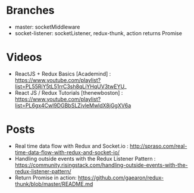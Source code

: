 # Branches
* master: socketMiddleware
* socket-listener: socketListener, redux-thunk, action returns Promise

# Videos
* ReactJS + Redux Basics [Academind] : https://www.youtube.com/playlist?list=PL55RiY5tL51rrC3sh8qLiYHqUV3twEYU_
* React JS / Redux Tutorials [thenewboston] : https://www.youtube.com/playlist?list=PL6gx4Cwl9DGBbSLZjvleMwldX8jGgXV6a

# Posts
* Real time data flow with Redux and Socket.io : http://spraso.com/real-time-data-flow-with-redux-and-socket-io/
* Handling outside events with the Redux Listener Pattern : https://community.risingstack.com/handling-outside-events-with-the-redux-listener-pattern/
* Return Promise in action: https://github.com/gaearon/redux-thunk/blob/master/README.md
